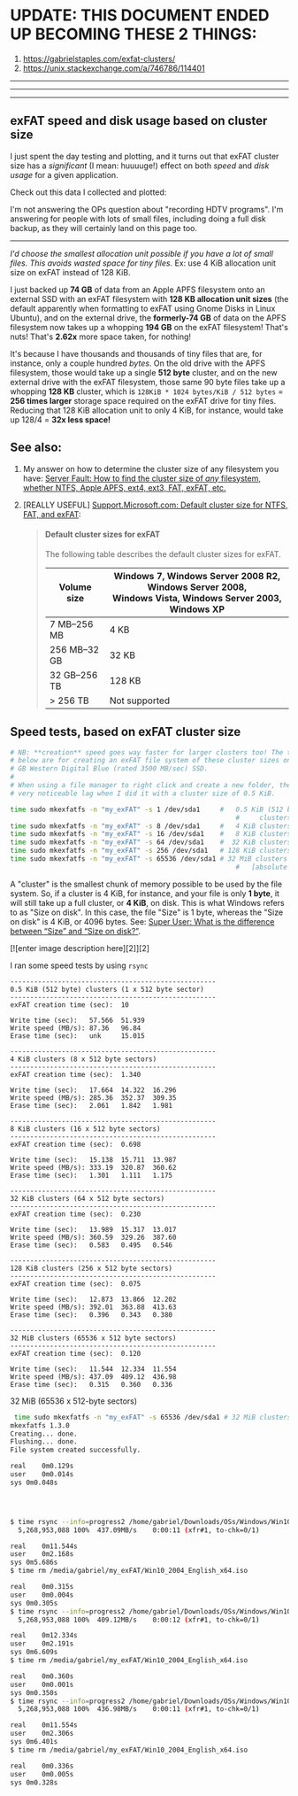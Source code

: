 <!--
GS
22 May 2023

My answer: https://superuser.com/a/1785239/425838
-->


# UPDATE: THIS DOCUMENT ENDED UP BECOMING THESE 2 THINGS:
1. https://gabrielstaples.com/exfat-clusters/
1. https://unix.stackexchange.com/a/746786/114401



------------
----
----


## exFAT speed and disk usage based on cluster size

I just spent the day testing and plotting, and it turns out that exFAT cluster size has a *significant* (I mean: huuuuge!) effect on both _speed_ and _disk usage_ for a given application. 

Check out this data I collected and plotted:






I'm not answering the OPs question about "recording HDTV programs". I'm answering for people with lots of small files, including doing a full disk backup, as they will certainly land on this page too.

---

_I'd choose the smallest allocation unit possible if you have a lot of small files. This avoids wasted space for tiny files._ Ex: use 4 KiB allocation unit size on exFAT instead of 128 KiB.

I just backed up **74 GB** of data from an Apple APFS filesystem onto an external SSD with an exFAT filesystem with **128 KB allocation unit sizes** (the default apparently when formatting to exFAT using Gnome Disks in Linux Ubuntu), and on the external drive, the **formerly-74 GB** of data on the APFS filesystem now takes up a whopping **194 GB** on the exFAT filesystem! That's nuts! That's **2.62x** more space taken, for nothing!

It's because I have thousands and thousands of tiny files that are, for instance, only a couple hundred *bytes*. On the old drive with the APFS filesystem, those would take up a single **512 byte** cluster, and on the new external drive with the exFAT filesystem, those same 90 byte files take up a whopping **128 KB** cluster, which is `128KiB * 1024 bytes/KiB / 512 bytes` = **256 times larger** storage space required on the exFAT drive for tiny files. Reducing that 128 KiB allocation unit to only 4 KiB, for instance, would take up 128/4 = **32x less space!**


## See also:
1. My answer on how to determine the cluster size of any filesystem you have: [Server Fault: How to find the cluster size of _any_ filesystem, whether NTFS, Apple APFS, ext4, ext3, FAT, exFAT, etc.](https://serverfault.com/a/1131628/357116)
1. [REALLY USEFUL] [Support.Microsoft.com: Default cluster size for NTFS, FAT, and exFAT](https://support.microsoft.com/en-us/topic/default-cluster-size-for-ntfs-fat-and-exfat-9772e6f1-e31a-00d7-e18f-73169155af95):

    > #### Default cluster sizes for exFAT
    >
    > The following table describes the default cluster sizes for exFAT.
    > 
    > | Volume size | Windows 7, Windows Server 2008 R2, Windows Server 2008, <br>Windows Vista, Windows Server 2003, Windows XP |
    > | ----------- | ------- |
    > | 7 MB–256 MB | 4 KB |
    > | 256 MB–32 GB | 32 KB |
    > | 32 GB–256 TB | 128 KB |
    > | \> 256 TB | Not supported |


## Speed tests, based on exFAT cluster size

```bash
# NB: **creation** speed goes way faster for larger clusters too! The times
# below are for creating an exFAT file system of these cluster sizes on a 500
# GB Western Digital Blue (rated 3500 MB/sec) SSD.
#
# When using a file manager to right click and create a new folder, there was a
# very noticeable lag when I did it with a cluster size of 0.5 KiB. 

time sudo mkexfatfs -n "my_exFAT" -s 1 /dev/sda1     #   0.5 KiB (512 byte) 
                                                         #     clusters    (10 sec)
time sudo mkexfatfs -n "my_exFAT" -s 8 /dev/sda1     #   4 KiB clusters (1.340 sec)
time sudo mkexfatfs -n "my_exFAT" -s 16 /dev/sda1    #   8 KiB clusters (0.698 sec)
time sudo mkexfatfs -n "my_exFAT" -s 64 /dev/sda1    #  32 KiB clusters (0.230 sec)
time sudo mkexfatfs -n "my_exFAT" -s 256 /dev/sda1   # 128 KiB clusters (0.075 sec)
time sudo mkexfatfs -n "my_exFAT" -s 65536 /dev/sda1 # 32 MiB clusters (0.120 sec) 
                                                         #   [absolute max cluster size allowed!]
```

A "cluster" is the smallest chunk of memory possible to be used by the file system. So, if a cluster is 4 KiB, for instance, and your file is only **1 byte**, it will still take up a full cluster, or **4 KiB**, on disk. This is what Windows refers to as "Size on disk". In this case, the file "Size" is 1 byte, whereas the "Size on disk" is 4 KiB, or 4096 bytes. See: [Super User: What is the difference between “Size” and “Size on disk?”](https://superuser.com/a/66826/425838).

[![enter image description here][2]][2]


I ran some speed tests by using `rsync` 

```
----------------------------------------------------
0.5 KiB (512 byte) clusters (1 x 512 byte sector)
----------------------------------------------------
exFAT creation time (sec):  10

Write time (sec):   57.566  51.939
Write speed (MB/s): 87.36   96.84
Erase time (sec):   unk     15.015

----------------------------------------------------
4 KiB clusters (8 x 512 byte sectors)
----------------------------------------------------
exFAT creation time (sec):  1.340

Write time (sec):   17.664  14.322  16.296
Write speed (MB/s): 285.36  352.37  309.35
Erase time (sec):   2.061   1.842   1.981

----------------------------------------------------
8 KiB clusters (16 x 512 byte sectors)
----------------------------------------------------
exFAT creation time (sec):  0.698

Write time (sec):   15.138  15.711  13.987
Write speed (MB/s): 333.19  320.87  360.62
Erase time (sec):   1.301   1.111   1.175

----------------------------------------------------
32 KiB clusters (64 x 512 byte sectors)
----------------------------------------------------
exFAT creation time (sec):  0.230

Write time (sec):   13.989  15.317  13.017
Write speed (MB/s): 360.59  329.26  387.60
Erase time (sec):   0.583   0.495   0.546

----------------------------------------------------
128 KiB clusters (256 x 512 byte sectors)
----------------------------------------------------
exFAT creation time (sec):  0.075

Write time (sec):   12.873  13.866  12.202
Write speed (MB/s): 392.01  363.88  413.63
Erase time (sec):   0.396   0.343   0.380

----------------------------------------------------
32 MiB clusters (65536 x 512 byte sectors)
----------------------------------------------------
exFAT creation time (sec):  0.120

Write time (sec):   11.544  12.334  11.554
Write speed (MB/s): 437.09  409.12  436.98
Erase time (sec):   0.315   0.360   0.336
```


32 MiB (65536 x 512-byte sectors)
```bash
 time sudo mkexfatfs -n "my_exFAT" -s 65536 /dev/sda1 # 32 MiB clusters (0.075 sec) 
mkexfatfs 1.3.0
Creating... done.
Flushing... done.
File system created successfully.

real    0m0.129s
user    0m0.014s
sys 0m0.048s




$ time rsync --info=progress2 /home/gabriel/Downloads/OSs/Windows/Win10_2004_English_x64.iso /media/gabriel/my_exFAT/
  5,268,953,088 100%  437.09MB/s    0:00:11 (xfr#1, to-chk=0/1)

real    0m11.544s
user    0m2.168s
sys 0m5.686s
$ time rm /media/gabriel/my_exFAT/Win10_2004_English_x64.iso 

real    0m0.315s
user    0m0.004s
sys 0m0.305s
$ time rsync --info=progress2 /home/gabriel/Downloads/OSs/Windows/Win10_2004_English_x64.iso /media/gabriel/my_exFAT/
  5,268,953,088 100%  409.12MB/s    0:00:12 (xfr#1, to-chk=0/1)

real    0m12.334s
user    0m2.191s
sys 0m6.609s
$ time rm /media/gabriel/my_exFAT/Win10_2004_English_x64.iso 

real    0m0.360s
user    0m0.001s
sys 0m0.350s
$ time rsync --info=progress2 /home/gabriel/Downloads/OSs/Windows/Win10_2004_English_x64.iso /media/gabriel/my_exFAT/
  5,268,953,088 100%  436.98MB/s    0:00:11 (xfr#1, to-chk=0/1)

real    0m11.554s
user    0m2.306s
sys 0m6.401s
$ time rm /media/gabriel/my_exFAT/Win10_2004_English_x64.iso 

real    0m0.336s
user    0m0.005s
sys 0m0.328s

```

